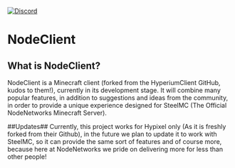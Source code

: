[ ![Discord](https://canary.discordapp.com/api/guilds/411619823445999637/widget.png) ](https://discord.gg/MurNPAh)
# NodeClient
## What is NodeClient? ##
NodeClient is a Minecraft client (forked from the HyperiumClient GitHub, kudos to them!), currently in its development stage. It will combine many popular features, in addition to suggestions and ideas from the community, in order to provide a unique experience designed for SteelMC (The Official NodeNetworks Minecraft Server).

##Updates##
Currently, this project works for Hypixel only (As it is freshly forked from their Github), in the future we plan to update it to work with SteelMC, so it can provide the same sort of features and of course more, because here at NodeNetworks we pride on delivering more for less than other people!
